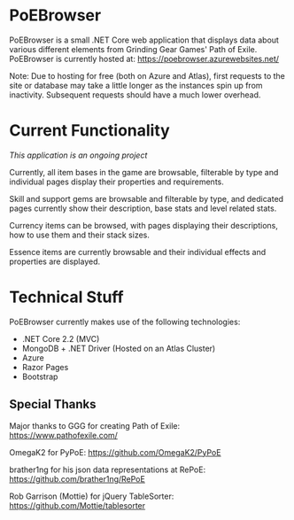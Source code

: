 # PoEBrowser
PoEBrowser is a small .NET Core web application that displays data about various different elements from Grinding Gear Games' Path of Exile.
PoEBrowser is currently hosted at: https://poebrowser.azurewebsites.net/

Note: Due to hosting for free (both on Azure and Atlas), first requests to the site or database may take a little longer as the instances spin up from inactivity. Subsequent requests should have a much lower overhead.

# Current Functionality
*This application is an ongoing project*

Currently, all item bases in the game are browsable, filterable by type and individual pages display their properties and requirements.

Skill and support gems are browsable and filterable by type, and dedicated pages currently show their description, base stats and level related stats.

Currency items can be browsed, with pages displaying their descriptions, how to use them and their stack sizes.

Essence items are currently browsable and their individual effects and properties are displayed.

# Technical Stuff
PoEBrowser currently makes use of the following technologies:
* .NET Core 2.2 (MVC)
* MongoDB + .NET Driver (Hosted on an Atlas Cluster)
* Azure
* Razor Pages
* Bootstrap

## Special Thanks
Major thanks to GGG for creating Path of Exile:
https://www.pathofexile.com/

OmegaK2 for PyPoE:
https://github.com/OmegaK2/PyPoE

brather1ng for his json data representations at RePoE:
https://github.com/brather1ng/RePoE

Rob Garrison (Mottie) for jQuery TableSorter:
https://github.com/Mottie/tablesorter
